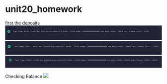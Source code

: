 # unit20_homework
first the deposits
![](images/deposit1.JPG)
![](images/deposit10.JPG)
![](images/deposit5.JPG)

Checking Balance
![](contractbalance.JPG)

